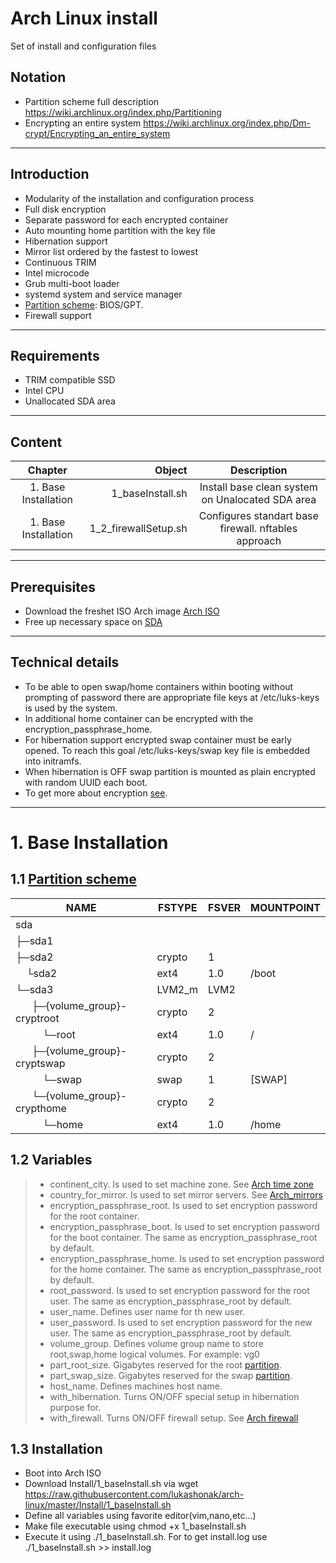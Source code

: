 # Arch Linux install
Set of install and configuration files

## Notation
- Partition scheme full description https://wiki.archlinux.org/index.php/Partitioning
- Encrypting an entire system https://wiki.archlinux.org/index.php/Dm-crypt/Encrypting_an_entire_system
---
## Introduction
- Modularity of the installation and configuration process
- Full disk encryption
- Separate password for each encrypted container
- Auto mounting home partition with the key file
- Hibernation support
- Mirror list ordered by the fastest to lowest
- Continuous TRIM
- Intel microcode
- Grub multi-boot loader
- systemd system and service manager
- [Partition scheme](#Notation): BIOS/GPT.
- Firewall support
---
## Requirements
- TRIM compatible SSD
- Intel CPU
- Unallocated SDA area
---
## Content
Chapter|      Object|       Description|
|:---:|---:|:---:|
| 1. Base Installation|   1_baseInstall.sh|Install base clean system on Unalocated SDA area|
| 1. Base Installation|   1_2_firewallSetup.sh|Configures standart base firewall. nftables approach|
---
## Prerequisites
- Download the freshet ISO Arch image [Arch ISO](https://www.archlinux.org/download/)
- Free up necessary space on [SDA](#Notation)
---
## Technical details
- To be able to open swap/home containers within booting without prompting of password there are appropriate file keys at /etc/luks-keys is used by the system.
- In additional home container can be encrypted with the encryption_passphrase_home.
- For hibernation support encrypted swap container must be early opened. To reach this goal /etc/luks-keys/swap key file is embedded into initramfs.
- When hibernation is OFF swap partition is mounted as plain encrypted with random UUID each boot.
- To get more about encryption [see](#Notation).
---
# 1. Base Installation
  ## 1.1 [Partition scheme](#Notation)
  |NAME|FSTYPE|FSVER|MOUNTPOINT|
  | --- | --- | --- | --- |
  |sda|||
  ├─sda1|||
  ├─sda2|crypto|1|
  &nbsp;&nbsp;&nbsp;&nbsp;└sda2|ext4|1.0|/boot
  └─sda3|LVM2_m|LVM2|
   &nbsp;&nbsp;&nbsp;&nbsp;&nbsp;&nbsp;├─{volume_group}-cryptroot|crypto|2|
   &nbsp;&nbsp;&nbsp;&nbsp;&nbsp;&nbsp;&nbsp;&nbsp;&nbsp;&nbsp;└─root|ext4|1.0|/|
   &nbsp;&nbsp;&nbsp;&nbsp;&nbsp;&nbsp;├─{volume_group}-cryptswap|crypto|2|
   &nbsp;&nbsp;&nbsp;&nbsp;&nbsp;&nbsp;&nbsp;&nbsp;&nbsp;&nbsp;└─swap|swap|1|\[SWAP\]|
   &nbsp;&nbsp;&nbsp;&nbsp;&nbsp;&nbsp;└─{volume_group}-crypthome|crypto|2|
   &nbsp;&nbsp;&nbsp;&nbsp;&nbsp;&nbsp;&nbsp;&nbsp;&nbsp;&nbsp;└─home|ext4|1.0|/home|
   ## 1.2 Variables
   > - continent_city. Is used to set machine zone. See [Arch time zone](https://wiki.archlinux.org/index.php/System_time#Time_zone)
   > - country_for_mirror. Is used to set mirror servers. See [Arch_mirrors](https://wiki.archlinux.org/index.php/Mirrors)
   > - encryption_passphrase_root. Is used to set encryption password for the root container.
   > - encryption_passphrase_boot. Is used to set encryption password for the boot container. The same as encryption_passphrase_root by default.
   > - encryption_passphrase_home. Is used to set encryption password for the home container. The same as encryption_passphrase_root by default.
   > - root_password. Is used to set encryption password for the root user. The same as encryption_passphrase_root by default.
   > - user_name. Defines user name for th new user.
   > - user_password. Is used to set encryption password for the new user. The same as encryption_passphrase_root by default.
   > - volume_group. Defines volume group name to store root,swap,home logical volumes. For example: vg0
   > - part_root_size. Gigabytes reserved for the root [partition](#Notation).
   > - part_swap_size. Gigabytes reserved for the swap [partition](#Notation).
   > - host_name. Defines machines host name.
   > - with_hibernation. Turns ON/OFF special setup in hibernation purpose for.
   > - with_firewall. Turns ON/OFF firewall setup. See [Arch firewall](https://wiki.archlinux.org/index.php/Category:Firewalls)
   ## 1.3 Installation
   - Boot into Arch ISO
   - Download Install/1_baseInstall.sh via wget https://raw.githubusercontent.com/lukashonak/arch-linux/master/Install/1_baseInstall.sh
   - Define all variables using favorite editor(vim,nano,etc...)
   - Make file executable using chmod +x 1_baseInstall.sh
   - Execute it using ./1_baseInstall.sh. For to get install.log use ./1_baseInstall.sh >> install.log
